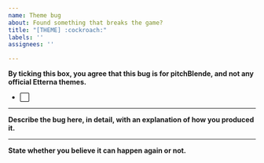 ```yaml
---
name: Theme bug
about: Found something that breaks the game?
title: "[THEME] :cockroach:"
labels: ''
assignees: ''

---
```


**By ticking this box, you agree that this bug is for pitchBlende, and not any official Etterna themes.**
- :white_large_square:
<!-- To tick the box, replace :white_large_square: above with :white_check_mark: -->
<hr/>
<b>Describe the bug here, in detail, with an explanation of how you produced it.</b>
<br/>
<!-- Replace this line with your explanation. -->
<hr/>
<b>State whether you believe it can happen again or not.</b>
<br/>
<!--
Replace this line with your answer. 
You can place additional information here, if needed.
-->
